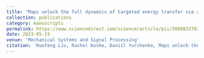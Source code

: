 ```yaml
---
title: "Maps unlock the full dynamics of targeted energy transfer via a vibro-impact nonlinear energy sink"
collection: publications
category: manuscripts
permalink: https://www.sciencedirect.com/science/article/pii/S0888327023000651
date: 2023-05-15
venue: 'Mechanical Systems and Signal Processing'
citation: 'Ruofeng Liu, Rachel Kuske, Daniil Yurchenko, Maps unlock the full dynamics of targeted energy transfer via a vibro-impact nonlinear energy sink, Mechanical Systems and Signal Processing, Volume 191, 2023, 110158.'
---
```

